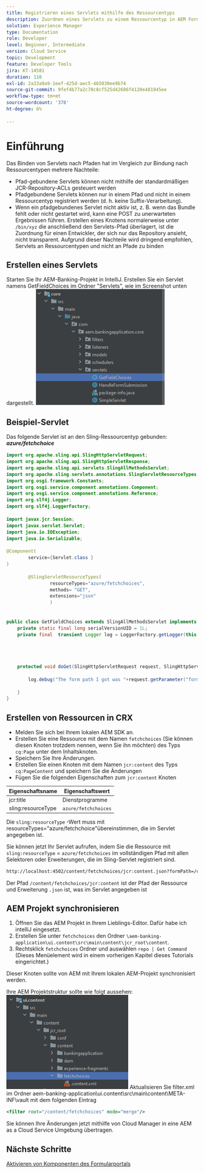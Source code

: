 ```yaml
---
title: Registrieren eines Servlets mithilfe des Ressourcentyps
description: Zuordnen eines Servlets zu einem Ressourcentyp in AEM Forms CS
solution: Experience Manager
type: Documentation
role: Developer
level: Beginner, Intermediate
version: Cloud Service
topic: Development
feature: Developer Tools
jira: KT-14581
duration: 110
exl-id: 2a33a9a9-1eef-425d-aec5-465030ee9b74
source-git-commit: 9fef4b77a2c70c8cf525d42686f4120e481945ee
workflow-type: tm+mt
source-wordcount: '378'
ht-degree: 6%

---
```


# Einführung

Das Binden von Servlets nach Pfaden hat im Vergleich zur Bindung nach Ressourcentypen mehrere Nachteile:

* Pfad-gebundene Servlets können nicht mithilfe der standardmäßigen JCR-Repository-ACLs gesteuert werden
* Pfadgebundene Servlets können nur in einem Pfad und nicht in einem Ressourcentyp registriert werden (d. h. keine Suffix-Verarbeitung).
* Wenn ein pfadgebundenes Servlet nicht aktiv ist, z. B. wenn das Bundle fehlt oder nicht gestartet wird, kann eine POST zu unerwarteten Ergebnissen führen. Erstellen eines Knotens normalerweise unter `/bin/xyz` die anschließend den Servlets-Pfad überlagert, ist die Zuordnung für einen Entwickler, der sich nur das Repository ansieht, nicht transparent. Aufgrund dieser Nachteile wird dringend empfohlen, Servlets an Ressourcentypen und nicht an Pfade zu binden

## Erstellen eines Servlets

Starten Sie Ihr AEM-Banking-Projekt in IntelliJ. Erstellen Sie ein Servlet namens GetFieldChoices im Ordner &quot;Servlets&quot;, wie im Screenshot unten dargestellt.
![choice](assets/fetchchoices.png)

## Beispiel-Servlet

Das folgende Servlet ist an den Sling-Ressourcentyp gebunden: _**azure/fetchchoice**_



```java
import org.apache.sling.api.SlingHttpServletRequest;
import org.apache.sling.api.SlingHttpServletResponse;
import org.apache.sling.api.servlets.SlingAllMethodsServlet;
import org.apache.sling.servlets.annotations.SlingServletResourceTypes;
import org.osgi.framework.Constants;
import org.osgi.service.component.annotations.Component;
import org.osgi.service.component.annotations.Reference;
import org.slf4j.Logger;
import org.slf4j.LoggerFactory;

import javax.jcr.Session;
import javax.servlet.Servlet;
import java.io.IOException;
import java.io.Serializable;

@Component(
        service={Servlet.class }
)

        @SlingServletResourceTypes(
                resourceTypes="azure/fetchchoices",
                methods= "GET",
                extensions="json"
                )


public class GetFieldChoices extends SlingAllMethodsServlet implements Serializable {
    private static final long serialVersionUID = 1L;
    private final  transient Logger log = LoggerFactory.getLogger(this.getClass());


   

    protected void doGet(SlingHttpServletRequest request, SlingHttpServletResponse response) {

        log.debug("The form path I got was "+request.getParameter("formPath"));

    }
}
```

## Erstellen von Ressourcen in CRX

* Melden Sie sich bei Ihrem lokalen AEM SDK an.
* Erstellen Sie eine Ressource mit dem Namen `fetchchoices` (Sie können diesen Knoten trotzdem nennen, wenn Sie ihn möchten) des Typs `cq:Page` unter dem Inhaltsknoten.
* Speichern Sie Ihre Änderungen.
* Erstellen Sie einen Knoten mit dem Namen `jcr:content` des Typs `cq:PageContent` und speichern Sie die Änderungen
* Fügen Sie die folgenden Eigenschaften zum `jcr:content` Knoten

| Eigenschaftsname | Eigenschaftswert |
|--------------------|--------------------|
| jcr:title | Dienstprogramme |
| sling:resourceType | `azure/fetchchoices` |


Die `sling:resourceType` -Wert muss mit resourceTypes=&quot;azure/fetchchoice&quot;übereinstimmen, die im Servlet angegeben ist.

Sie können jetzt Ihr Servlet aufrufen, indem Sie die Ressource mit `sling:resourceType` = `azure/fetchchoices` im vollständigen Pfad mit allen Selektoren oder Erweiterungen, die im Sling-Servlet registriert sind.

```html
http://localhost:4502/content/fetchchoices/jcr:content.json?formPath=/content/forms/af/forrahul/jcr:content/guideContainer
```

Der Pfad `/content/fetchchoices/jcr:content` ist der Pfad der Ressource und Erweiterung `.json` ist, was im Servlet angegeben ist

## AEM Projekt synchronisieren

1. Öffnen Sie das AEM Projekt in Ihrem Lieblings-Editor. Dafür habe ich intelliJ eingesetzt.
1. Erstellen Sie unter `fetchchoices` den Ordner `\aem-banking-application\ui.content\src\main\content\jcr_root\content`.
1. Rechtsklick `fetchchoices` Ordner und auswählen `repo | Get Command` (Dieses Menüelement wird in einem vorherigen Kapitel dieses Tutorials eingerichtet.)

Dieser Knoten sollte von AEM mit Ihrem lokalen AEM-Projekt synchronisiert werden.

Ihre AEM Projektstruktur sollte wie folgt aussehen:
![resource-resolver](assets/mapping-servlet-resource.png)
Aktualisieren Sie filter.xml im Ordner aem-banking-application\ui.content\src\main\content\META-INF\vault mit dem folgenden Eintrag

```xml
<filter root="/content/fetchchoices" mode="merge"/>
```

Sie können Ihre Änderungen jetzt mithilfe von Cloud Manager in eine AEM as a Cloud Service Umgebung übertragen.

## Nächste Schritte

[Aktivieren von Komponenten des Formularportals](./forms-portal-components.md)
